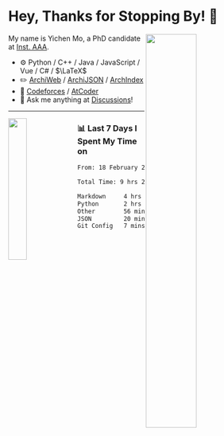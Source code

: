 # Hey, Thanks for Stopping By! 🦭

<picture>
    <source media="(prefers-color-scheme: dark)" srcset="https://github-readme-stats.vercel.app/api?username=amomorning&show_icons=true&theme=noctis_minimus&hide=issues">
    <img align="right" width="45%" src="https://github-readme-stats.vercel.app/api?username=amomorning&show_icons=true&theme=graywhite&hide=issues">
</picture>


My name is Yichen Mo, a PhD candidate at [Inst. AAA](https://archialgo.com).

-   :gear: Python / C++ / Java / JavaScript / Vue / C# / $\LaTeX$ 
-   :pencil2: [ArchiWeb](https://web.archialgo.com) / [ArchiJSON](https://www.food4rhino.com/en/app/archijson) / [ArchIndex](https://index.archialgo.com/) 
-   :abacus: [Codeforces](https://codeforces.com/profile/LaPluma) / [AtCoder](https://atcoder.jp/users/amomorning)
-   :thought_balloon: Ask me anything at [Discussions](https://github.com/amomorning/amomorning/discussions/new)!


---

<picture>
    <source media="(prefers-color-scheme: dark)" srcset="https://github-readme-stats.vercel.app/api/top-langs/?username=amomorning&hide=Mathematica&theme=noctis_minimus">
    <img align="left" width="27%" src="https://github-readme-stats.vercel.app/api/top-langs/?username=amomorning&hide=Mathematica&theme=graywhite">
</picture>

  
### 📊 Last 7 Days I Spent My Time on

<!--START_SECTION:waka-->

```txt
From: 18 February 2024 - To: 25 February 2024

Total Time: 9 hrs 21 mins

Markdown     4 hrs 57 mins   █████████████▒░░░░░░░░░░░   52.89 %
Python       2 hrs 47 mins   ███████▒░░░░░░░░░░░░░░░░░   29.92 %
Other        56 mins         ██▓░░░░░░░░░░░░░░░░░░░░░░   10.07 %
JSON         20 mins         █░░░░░░░░░░░░░░░░░░░░░░░░   03.67 %
Git Config   7 mins          ▒░░░░░░░░░░░░░░░░░░░░░░░░   01.33 %
```

<!--END_SECTION:waka-->　　
